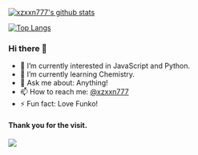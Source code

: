 [![xzxxn777's github stats](https://github-readme-stats.vercel.app/api?username=xzxxn777&show_icons=true)](https://github.com/anuraghazra/github-readme-stats)

[![Top Langs](https://github-readme-stats.vercel.app/api/top-langs/?username=xzxxn777&layout=compact)](https://github.com/anuraghazra/github-readme-stats)

 ### Hi there 👋

 - 🔭 I’m currently interested in JavaScript and Python.
 - 🌱 I’m currently learning Chemistry.
 - 💬 Ask me about: Anything!
 - 📫 How to reach me: [@xzxxn777](https://t.me/xzxxn777)
 - ⚡ Fun fact: Love Funko!

#### Thank you for the visit.
![](http://profile-counter.glitch.me/xzxxn777/count.svg)
